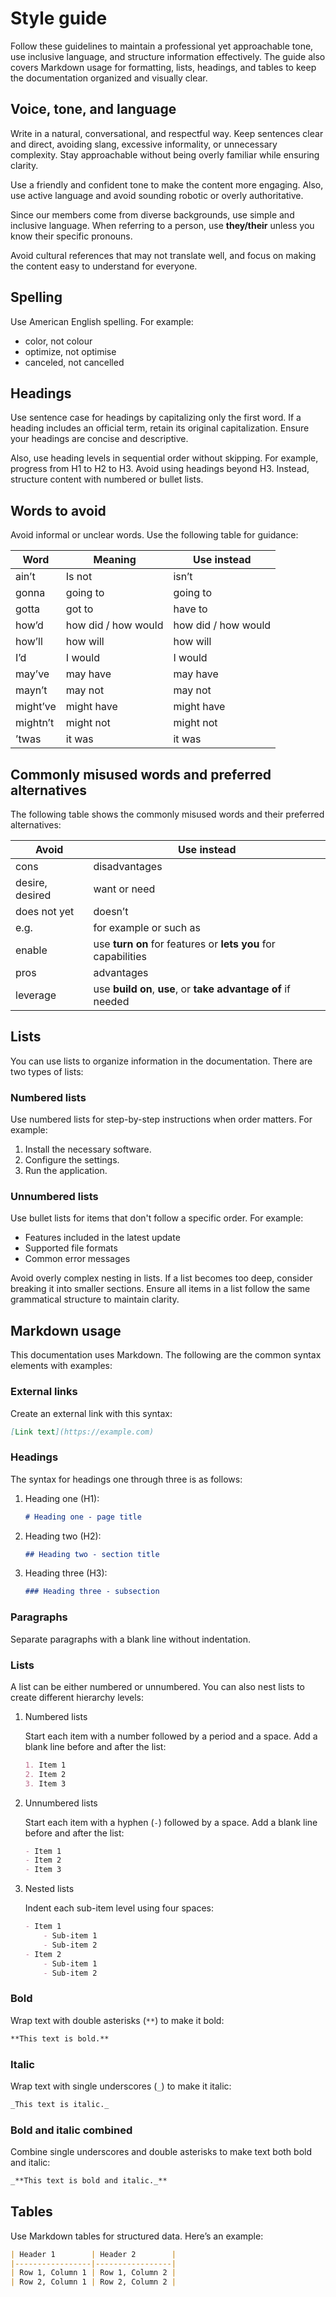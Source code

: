# Style guide

Follow these guidelines to maintain a professional yet approachable tone, use inclusive language, and structure information effectively. The guide also covers Markdown usage for formatting, lists, headings, and tables to keep the documentation organized and visually clear.

## Voice, tone, and language

Write in a natural, conversational, and respectful way. Keep sentences clear and direct, avoiding slang, excessive informality, or unnecessary complexity. Stay approachable without being overly familiar while ensuring clarity.

Use a friendly and confident tone to make the content more engaging. Also, use active language and avoid sounding robotic or overly authoritative.

Since our members come from diverse backgrounds, use simple and inclusive language. When referring to a person, use **they/their** unless you know their specific pronouns.

Avoid cultural references that may not translate well, and focus on making the content easy to understand for everyone.

## Spelling

Use American English spelling. For example:

- color, not colour
- optimize, not optimise
- canceled, not cancelled

## Headings

Use sentence case for headings by capitalizing only the first word. If a heading includes an official term, retain its original capitalization. Ensure your headings are concise and descriptive.

Also, use heading levels in sequential order without skipping. For example, progress from H1 to H2 to H3. Avoid using headings beyond H3. Instead, structure content with numbered or bullet lists.

## Words to avoid

Avoid informal or unclear words. Use the following table for guidance:

| Word    | Meaning             | Use instead         |
|---------|---------------------|---------------------|
| ain’t   | Is not              | isn’t               |
| gonna   | going to            | going to            |
| gotta   | got to              | have to             |
| how’d   | how did / how would | how did / how would |
| how’ll  | how will            | how will            |
| I’d     | I would             | I would             |
| may’ve  | may have            | may have            |
| mayn’t  | may not             | may not             |
| might’ve| might have          | might have          |
| mightn’t| might not           | might not           |
| ’twas   | it was              | it was              |

## Commonly misused words and preferred alternatives

The following table shows the commonly misused words and their preferred alternatives:

| Avoid                            | Use instead                                                               |
|----------------------------------|---------------------------------------------------------------------------|
| cons                             | disadvantages                                                             |
| desire, desired                  | want or need                                                              |
| does not yet                     | doesn’t                                                                   |
| e.g.                             | for example or such as                                                    |
| enable                           | use **turn on** for features or **lets you** for capabilities |
| pros                             | advantages                                                                |
| leverage                         | use **build on**, **use**, or **take advantage of** if needed             |

## Lists

You can use lists to organize information in the documentation. There are two types of lists:

### Numbered lists

Use numbered lists for step-by-step instructions when order matters. For example:

1. Install the necessary software.
2. Configure the settings.
3. Run the application.

### Unnumbered lists

Use bullet lists for items that don't follow a specific order. For example:

- Features included in the latest update
- Supported file formats
- Common error messages

Avoid overly complex nesting in lists. If a list becomes too deep, consider breaking it into smaller sections. Ensure all items in a list follow the same grammatical structure to maintain clarity.

## Markdown usage

This documentation uses Markdown. The following are the common syntax elements with examples:

### External links

Create an external link with this syntax:

```markdown
[Link text](https://example.com)
```

### Headings

The syntax for headings one through three is as follows:

1. Heading one (H1):
    ```markdown
    # Heading one - page title
    ```

2. Heading two (H2):
    ```markdown
    ## Heading two - section title
    ```

3. Heading three (H3):
    ```markdown
    ### Heading three - subsection
    ```

### Paragraphs

Separate paragraphs with a blank line without indentation.

### Lists

A list can be either numbered or unnumbered. You can also nest lists to create different hierarchy levels:

1. Numbered lists

    Start each item with a number followed by a period and a space. Add a blank line before and after the list:
    
    ```markdown
    1. Item 1
    2. Item 2
    3. Item 3
    ```

2. Unnumbered lists

    Start each item with a hyphen (`-`) followed by a space. Add a blank line before and after the list:
    
    ```markdown
    - Item 1
    - Item 2
    - Item 3
    ```

3. Nested lists

    Indent each sub-item level using four spaces:
    
    ```markdown
    - Item 1
        - Sub-item 1
        - Sub-item 2
    - Item 2
        - Sub-item 1
        - Sub-item 2
    ```

### Bold

Wrap text with double asterisks (`**`) to make it bold:

```markdown
**This text is bold.**
```

### Italic

Wrap text with single underscores (`_`) to make it italic:

```markdown
_This text is italic._
```

### Bold and italic combined

Combine single underscores and double asterisks to make text both bold and italic:

```markdown
_**This text is bold and italic._**
```

## Tables

Use Markdown tables for structured data. Here’s an example:

```markdown
| Header 1        | Header 2        |
|-----------------|-----------------|
| Row 1, Column 1 | Row 1, Column 2 |
| Row 2, Column 1 | Row 2, Column 2 |
```
